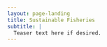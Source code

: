```yaml
---
layout: page-landing
title: Sustainable Fisheries
subtitle: |
  Teaser text here if desired.
---
```

